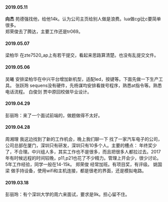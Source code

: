 

#### 2019.05.11
**向杰** 苑德强找他，给他14k。认为公司主页给别人做是浪费。lua做cgi比c要简单很多。  
郑荣俊去了腾达，主要工作还是tr069。
#### 2019.05.07
梁柏华  在zte7520_ap上有若干提交，看起来思路算清楚。也没有乱提交文件。
#### 2019.05.06
吴曦   安排梁柏华在中兴平台增加新机型，适配led，按键等。下面先做一下生产工具。
张跃玲  sequens没有硬件，先杨谋均安排看拨号程序，熟悉at指令等。熟悉电话流程。
白俊剑  贾中原回校做毕业设计。
#### 2019.04.29
彭丽玲：来了一个面试前端的，做题做得不太好。
#### 2019.04.28
周湘理 我这边找到了新的工作机会，晚上我们聊一下
找了一家汽车电子的公司，公司总部在厦门，深圳只有研发，深圳只有10多个人。主要的槽点： 年终奖少了，不合理。中兴组人多，其实工作也不是很多，而且把很多人都拉过去。2017年有时候远程的时间较晚，p11,p21也花了不少精力。管理上开会少，很少讨论。
5年工作经验，同学一般在14-15k。
郑荣俊 经常加班。有项目奖，有评级。
姚国梁 做手持设备，使用wifi和主机连接，都是很老的界面，还是模拟电路。
#### 2019.03.18
彭丽玲：有个深圳大学的周六来面试，要求是9k。担心留不住。
